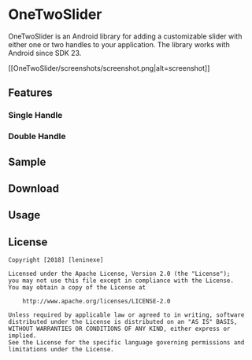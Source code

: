 # OneTwoSlider
OneTwoSlider is an Android library for adding a customizable slider with either one or two handles to your application. The library works with Android since SDK 23.

[[OneTwoSlider/screenshots/screenshot.png|alt=screenshot]]

## Features

### Single Handle

### Double Handle

## Sample

## Download

## Usage

## License
```
Copyright [2018] [leninexe]

Licensed under the Apache License, Version 2.0 (the "License");
you may not use this file except in compliance with the License.
You may obtain a copy of the License at

    http://www.apache.org/licenses/LICENSE-2.0

Unless required by applicable law or agreed to in writing, software
distributed under the License is distributed on an "AS IS" BASIS,
WITHOUT WARRANTIES OR CONDITIONS OF ANY KIND, either express or implied.
See the License for the specific language governing permissions and
limitations under the License.
```
